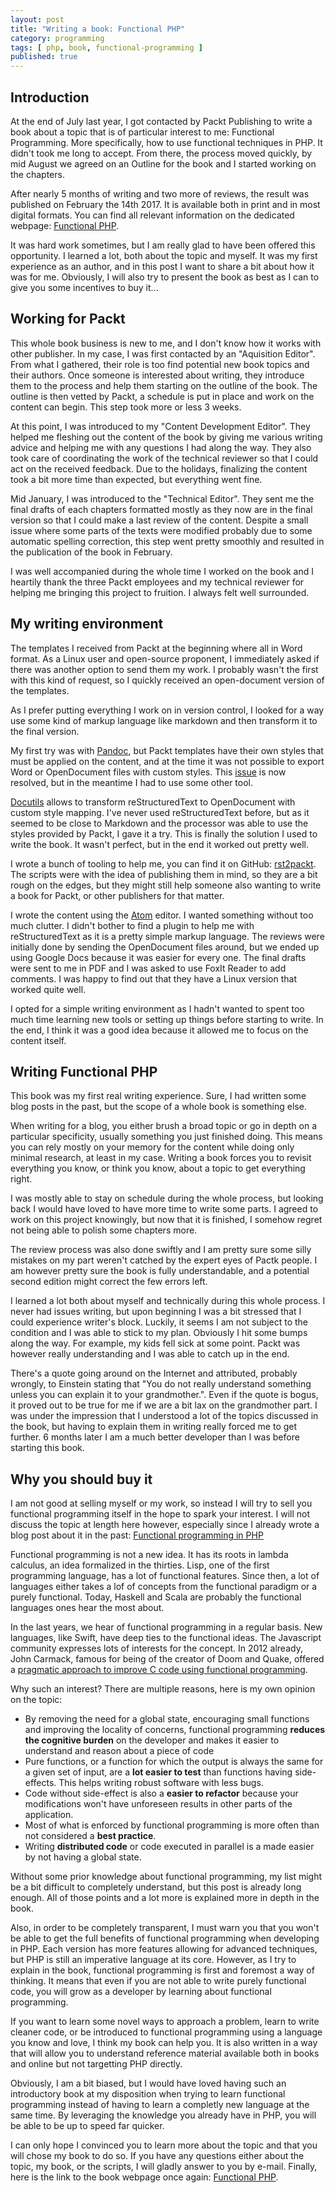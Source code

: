 ```yaml
---
layout: post
title: "Writing a book: Functional PHP"
category: programming
tags: [ php, book, functional-programming ]
published: true
---
```

Introduction
------------
At the end of July last year, I got contacted by Packt Publishing to write 
a book about a topic that is of particular interest to me: Functional Programming.
More specifically, how to use functional techniques in PHP. It didn't took me long 
to accept. From there, the process moved quickly, by mid August we agreed on an Outline
for the book and I started working on the chapters.

After nearly 5 months of writing and two more of reviews, the result was published on 
February the 14th 2017. It is available both in print and in most digital formats. You
can find all relevant information on the dedicated webpage: [Functional PHP](book).

It was hard work sometimes, but I am really glad to have been offered this opportunity.
I learned a lot, both about the topic and myself. It was my first experience as an author,
and in this post I want to share a bit about how it was for me. Obviously, I will also try
to present the book as best as I can to give you some incentives to buy it...

[book]: https://www.packtpub.com/application-development/functional-php

Working for Packt
-----------------

This whole book business is new to me, and I don't know how it works with other publisher.
In my case, I was first contacted by an "Aquisition Editor". From what I gathered, their 
role is too find potential new book topics and their authors. Once someone is interested
about writing, they introduce them to the process and help them starting on the outline of
the book. The outline is then vetted by Packt, a schedule is put in place and work on the
content can begin. This step took more or less 3 weeks.

At this point, I was introduced to my "Content Development Editor". They helped me fleshing
out the content of the book by giving me various writing advice and helping me with any
questions I had along the way. They also took care of coordinating the work of the technical
reviewer so that I could act on the received feedback. Due to the holidays, finalizing the
content took a bit more time than expected, but everything went fine.

Mid January, I was introduced to the "Technical Editor". They sent me the final drafts of each
chapters formatted mostly as they now are in the final version so that I could make a last
review of the content. Despite a small issue where some parts of the texts were modified
probably due to some automatic spelling correction, this step went pretty smoothly and 
resulted in the publication of the book in February.

I was well accompanied during the whole time I worked on the book and I heartily thank the
three Packt employees and my technical reviewer for helping me bringing this project to
fruition. I always felt well surrounded.

My writing environment
----------------------

The templates I received from Packt at the beginning where all in Word format. As a Linux
user and open-source proponent, I immediately asked if there was another option to send them
my work. I probably wasn't the first with this kind of request, so I quickly received an
open-document version of the templates.

As I prefer putting everything I work on in version control, I looked for a way use some kind 
of markup language like markdown and then transform it to the final version.

My first try was with [Pandoc](pandoc), but Packt templates have their own styles that must be 
applied on the content, and at the time it was not possible to export Word or OpenDocument files 
with custom styles. This [issue](pandoc-issue) is now resolved, but in the meantime I had to
use some other tool.

[Docutils](docutils) allows to transform reStructuredText to OpenDocument with custom style 
mapping. I've never used reStructuredText before, but as it seemed to be close to Markdown and 
the processor was able to use the styles provided by Packt, I gave it a try. This is finally 
the solution I used to write the book. It wasn't perfect, but in the end it worked out pretty well. 

I wrote a bunch of tooling to help me, you can find it on GitHub: [rst2packt](rst2packt). The 
scripts were with the idea of publishing them in mind, so they are a bit rough on the edges, but 
they might still help someone also wanting to write a book for Packt, or other publishers for 
that matter.

I wrote the content using the [Atom](atom) editor. I wanted something without too much clutter. 
I didn't bother to find a plugin to help me with reStructuredText as it is a pretty simple markup 
language. The reviews were initially done by sending the OpenDocument files around, but we ended 
up using Google Docs because it was easier for every one. The final drafts were sent to me in PDF 
and I was asked to use FoxIt Reader to add comments. I was happy to find out that they have a Linux 
version that worked quite well.

I opted for a simple writing environment as I hadn't wanted to spent too much time learning new 
tools or setting up things before starting to write. In the end, I think it was a good idea because 
it allowed me to focus on the content itself.

[pandoc]: http://pandoc.org/
[pandoc-issue]: https://github.com/jgm/pandoc/issues/2106
[docutils]: http://docutils.sourceforge.net/
[rst2packt]: https://github.com/krtek4/rst2pactk
[atom]: http://atom.io/

Writing Functional PHP
----------------------

This book was my first real writing experience. Sure, I had written some blog posts in the past, 
but the scope of a whole book is something else.

When writing for a blog, you either brush a broad topic or go in depth on a particular specificity,
usually something you just finished doing. This means you can rely mostly on your memory for the 
content while doing only minimal research, at least in my case. Writing a book forces you to revisit
everything you know, or think you know, about a topic to get everything right.

I was mostly able to stay on schedule during the whole process, but looking back I would have loved 
to have more time to write some parts. I agreed to work on this project knowingly, but now that it is
finished, I somehow regret not being able to polish some chapters more.

The review process was also done swiftly and I am pretty sure some silly mistakes on my part weren't
catched by the expert eyes of Pactk people. I am however pretty sure the book is fully understandable,
and a potential second edition might correct the few errors left.

I learned a lot both about myself and technically during this whole process. I never had issues writing,
but upon beginning I was a bit stressed that I could experience writer's block. Luckily, it seems I am 
not subject to the condition and I was able to stick to my plan. Obviously I hit some bumps along the way.
For example, my kids fell sick at some point. Packt was however really understanding and I was able to
catch up in the end.

There's a quote going around on the Internet and attributed, probably wrongly, to Einstein stating that 
"You do not really understand something unless you can explain it to your grandmother.". Even if the 
quote is bogus, it proved out to be true for me if we are a bit lax on the grandmother part. I was under
the impression that I understood a lot of the topics discussed in the book, but having to explain them
in writing really forced me to get further. 6 months later I am a much better developer than I was before
starting this book.

Why you should buy it
---------------------

I am not good at selling myself or my work, so instead I will try to sell you functional programming
itself in the hope to spark your interest. I will not discuss the topic at length here however, 
especially since I already wrote a blog post about it in the past: [Functional programming in PHP](liip)

Functional programming is not a new idea. It has its roots in lambda calculus, an idea formalized 
in the thirties. Lisp, one of the first programming language, has a lot of functional features. Since 
then, a lot of languages either takes a lof of concepts from the functional paradigm or a purely 
functional. Today, Haskell and Scala are probably the functional languages ones hear the most about.

In the last years, we hear of functional programming in a regular basis. New languages, like Swift, 
have deep ties to the functional ideas. The Javascript community expresses lots of interests for the 
concept. In 2012 already, John Carmack, famous for being of the creator of Doom and Quake, offered 
a [pragmatic approach to improve C code using functional programming](carmack).

Why such an interest? There are multiple reasons, here is my own opinion on the topic:

* By removing the need for a global state, encouraging small functions and improving the locality of 
  concerns, functional programming **reduces the cognitive burden** on the developer and makes it 
  easier to understand and reason about a piece of code
* Pure functions, or a function for which the output is always the same for a given set of input, 
  are a **lot easier to test** than functions having side-effects. This helps writing robust software 
  with less bugs.
* Code without side-effect is also a **easier to refactor** because your modifications won't have 
  unforeseen results in other parts of the application.
* Most of what is enforced by functional programming is more often than not considered a **best practice**.
* Writing **distributed code** or code executed in parallel is a made easier by not having a global state.

Without some prior knowledge about functional programming, my list might be a bit difficult to completely 
understand, but this post is already long enough. All of those points and a lot more is explained more in 
depth in the book.

Also, in order to be completely transparent, I must warn you that you won't be able to get the full
benefits of functional programming when developing in PHP. Each version has more features allowing
for advanced techniques, but PHP is still an imperative language at its core. However, as I try to
explain in the book, functional programming is first and foremost a way of thinking. It means that
even if you are not able to write purely functional code, you will grow as a developer by learning
about functional programming.

If you want to learn some novel ways to approach a problem, learn to write cleaner code, or be 
introduced to functional programming using a language you know and love, I think my book can help you.
It is also written in a way that will allow you to understand reference material available both in
books and online but not targetting PHP directly.

Obviously, I am a bit biased, but I would have loved having such an introductory book at my disposition
when trying to learn functional programming instead of having to learn a completly new language at
the same time. By leveraging the knowledge you already have in PHP, you will be able to be up to
speed far quicker.

I can only hope I convinced you to learn more about the topic and that you will chose my book
to do so. If you have any questions either about the topic, my book, or the scripts, I will gladly
answer to you by e-mail. Finally, here is the link to the book webpage once again: [Functional PHP](book).

[liip]: https://blog.liip.ch/archive/2014/11/05/functional-programming-in-php.html
[carmack]: https://web.archive.org/web/20130819160454/http://www.altdevblogaday.com/2012/04/26/functional-programming-in-c/
